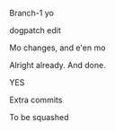 Branch-1 yo

dogpatch edit

Mo changes, and e'en mo

Alright already. And done.

YES

Extra commits

To be squashed

